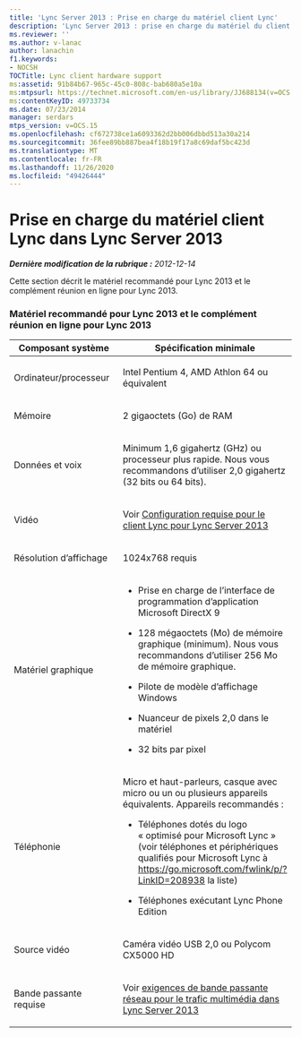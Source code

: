 ```yaml
---
title: 'Lync Server 2013 : Prise en charge du matériel client Lync'
description: 'Lync Server 2013 : prise en charge du matériel du client Lync.'
ms.reviewer: ''
ms.author: v-lanac
author: lanachin
f1.keywords:
- NOCSH
TOCTitle: Lync client hardware support
ms:assetid: 91b84b67-965c-45c0-808c-bab680a5e10a
ms:mtpsurl: https://technet.microsoft.com/en-us/library/JJ688134(v=OCS.15)
ms:contentKeyID: 49733734
ms.date: 07/23/2014
manager: serdars
mtps_version: v=OCS.15
ms.openlocfilehash: cf672738ce1a6093362d2bb006dbbd513a30a214
ms.sourcegitcommit: 36fee89bb887bea4f18b19f17a8c69daf5bc423d
ms.translationtype: MT
ms.contentlocale: fr-FR
ms.lasthandoff: 11/26/2020
ms.locfileid: "49426444"
---
```

# <a name="lync-client-hardware-support-in-lync-server-2013"></a>Prise en charge du matériel client Lync dans Lync Server 2013

<div data-xmlns="http://www.w3.org/1999/xhtml">

<div class="topic" data-xmlns="http://www.w3.org/1999/xhtml" data-msxsl="urn:schemas-microsoft-com:xslt" data-cs="https://msdn.microsoft.com/">

<div data-asp="https://msdn2.microsoft.com/asp">



</div>

<div id="mainSection">

<div id="mainBody">

<span> </span>

_**Dernière modification de la rubrique :** 2012-12-14_

Cette section décrit le matériel recommandé pour Lync 2013 et le complément réunion en ligne pour Lync 2013.

### <a name="recommended-hardware-for-lync-2013-and-the-online-meeting-add-in-for-lync-2013"></a>Matériel recommandé pour Lync 2013 et le complément réunion en ligne pour Lync 2013

<table>
<colgroup>
<col style="width: 50%" />
<col style="width: 50%" />
</colgroup>
<thead>
<tr class="header">
<th>Composant système</th>
<th>Spécification minimale</th>
</tr>
</thead>
<tbody>
<tr class="odd">
<td><p>Ordinateur/processeur</p></td>
<td><p>Intel Pentium 4, AMD Athlon 64 ou équivalent</p></td>
</tr>
<tr class="even">
<td><p>Mémoire</p></td>
<td><p>2 gigaoctets (Go) de RAM</p></td>
</tr>
<tr class="odd">
<td><p>Données et voix</p></td>
<td><p>Minimum 1,6 gigahertz (GHz) ou processeur plus rapide. Nous vous recommandons d’utiliser 2,0 gigahertz (32 bits ou 64 bits).</p></td>
</tr>
<tr class="even">
<td><p>Vidéo</p></td>
<td><p>Voir <a href="lync-server-2013-lync-client-video-requirements.md">Configuration requise pour le client Lync pour Lync Server 2013</a></p></td>
</tr>
<tr class="odd">
<td><p>Résolution d’affichage</p></td>
<td><p>1024x768 requis</p></td>
</tr>
<tr class="even">
<td><p>Matériel graphique</p></td>
<td><ul>
<li><p>Prise en charge de l’interface de programmation d’application Microsoft DirectX 9</p></li>
<li><p>128 mégaoctets (Mo) de mémoire graphique (minimum). Nous vous recommandons d’utiliser 256 Mo de mémoire graphique.</p></li>
<li><p>Pilote de modèle d’affichage Windows</p></li>
<li><p>Nuanceur de pixels 2,0 dans le matériel</p></li>
<li><p>32 bits par pixel</p></li>
</ul></td>
</tr>
<tr class="odd">
<td><p>Téléphonie</p></td>
<td><p>Micro et haut-parleurs, casque avec micro ou un ou plusieurs appareils équivalents. Appareils recommandés :</p>
<ul>
<li><p>Téléphones dotés du logo « optimisé pour Microsoft Lync » (voir téléphones et périphériques qualifiés pour Microsoft Lync à <a href="https://go.microsoft.com/fwlink/p/?linkid=208938">https://go.microsoft.com/fwlink/p/?LinkID=208938</a> la liste)</p></li>
<li><p>Téléphones exécutant Lync Phone Edition</p></li>
</ul></td>
</tr>
<tr class="even">
<td><p>Source vidéo</p></td>
<td><p>Caméra vidéo USB 2,0 ou Polycom CX5000 HD</p></td>
</tr>
<tr class="odd">
<td><p>Bande passante requise</p></td>
<td><p>Voir <a href="lync-server-2013-network-bandwidth-requirements-for-media-traffic.md">exigences de bande passante réseau pour le trafic multimédia dans Lync Server 2013</a></p></td>
</tr>
</tbody>
</table>


</div>

<span> </span>

</div>

</div>

</div>

